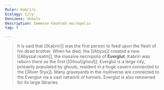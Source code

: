 ```yaml
---
Ruler: Kabriri
Ecology: City
Denizens: Ghouls
Description: Immense haunted necropolis
tag: ❓

---
```


> It is said that [[Kabriri]] was the first person to feed upon the flesh of his dead brother. When he died, the [[Abyss]] created a new [[Abyssal realm]], the massive necropolis of **Everglut**. Kabriri was reborn there as the first [[Ghoul|ghoul]].
> Everglut is a large city, primarily populated by ghouls, resident in a huge cavern connected to the [[River Styx]]. Many graveyards in the multiverse are connected to the Everglut via a vast network of tunnels. Everglut is also renowned for its large libraries.








